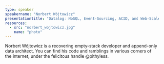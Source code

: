 ```yaml
---
type: speaker
speakername: "Norbert Wójtowicz"
presentationtitle: "Datalog: NoSQL, Event-Sourcing, ACID, and Web-Scale?!"
resources:
  - src: "norbert_wojtowicz.jpg"
    name: "photo"
---
```

Norbert Wójtowicz is a recovering empty-stack developer and append-only data architect. You can find his code and ramblings in various corners of the internet, under the felicitous handle @pithyless.
